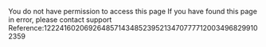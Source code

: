 You do not have permission to access this page If you have found this page in error, please contact support Reference:12224160206926485714348523952134707777120034968299102359